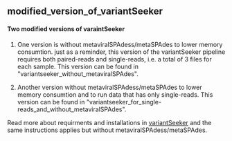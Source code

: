 ## modified_version_of_variantSeeker

#### Two modified versions of varaintSeeker 
1. One version is without metaviralSPAdess/metaSPAdes to lower memory consumtion. just as a reminder, this version of the variantSeeker pipeline requires both paired-reads and single-reads, i.e. a total of 3 files for each sample.
This version can be found in "variantseeker_without_metaviralSPAdes".

2. Another version without metaviralSPAdess/metaSPAdes to lower memory consumtion and to run data that has only single-reads. 
This version can be found in "variantseeker_for_single-reads_and_without_metaviralSPAdes".

Read more about requirments and installations in [variantSeeker](https://github.com/Amanj1/variantSeeker) and the same instructions applies but without metaviralSPAdess/metaSPAdes.
